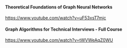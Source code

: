 #### Theoretical Foundations of Graph Neural Networks
https://www.youtube.com/watch?v=uF53xsT7mjc

#### Graph Algorithms for Technical Interviews - Full Course
https://www.youtube.com/watch?v=tWVWeAqZ0WU
